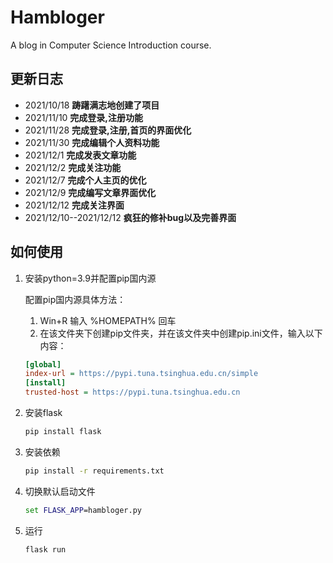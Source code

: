 # Hambloger
 A blog in Computer Science Introduction course.


## 更新日志

* 2021/10/18 **踌躇满志地创建了项目**
* 2021/11/10 **完成登录,注册功能**
* 2021/11/28 **完成登录,注册,首页的界面优化**
* 2021/11/30 **完成编辑个人资料功能**
* 2021/12/1  **完成发表文章功能**
* 2021/12/2  **完成关注功能**
* 2021/12/7  **完成个人主页的优化**
* 2021/12/9  **完成编写文章界面优化**
* 2021/12/12 **完成关注界面** 
* 2021/12/10--2021/12/12 **疯狂的修补bug以及完善界面**

## 如何使用

1. 安装python=3.9并配置pip国内源

   配置pip国内源具体方法：

   1. Win+R 输入 %HOMEPATH% 回车
   2. 在该文件夹下创建pip文件夹，并在该文件夹中创建pip.ini文件，输入以下内容：

   ``` ini
   [global]
   index-url = https://pypi.tuna.tsinghua.edu.cn/simple
   [install]
   trusted-host = https://pypi.tuna.tsinghua.edu.cn
   ```

   

1. 安装flask

   ``` cmd
   pip install flask
   ```

   

2. 安装依赖

   ``` cmd
   pip install -r requirements.txt
   ```

   

3. 切换默认启动文件

   ``` cmd
   set FLASK_APP=hambloger.py
   ```

4. 运行

   ``` cmd
   flask run
   ```

   

